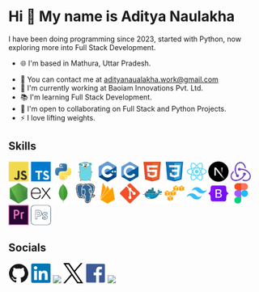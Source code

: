 # Hi 👋 My name is Aditya Naulakha

I have been doing programming since 2023, started with Python, now exploring more into Full Stack Development.

- 🌐 I'm based in Mathura, Uttar Pradesh.
<!--- - 🖥️ See my portfolio at [Professional Space](https://your-portfolio-link.com) --->
- 📧 You can contact me at [adityanaualakha.work@gmail.com](mailto:adityanaualakha.work@gmail.com)
- 🚀 I'm currently working at Baoiam Innovations Pvt. Ltd.
- 📚 I'm learning Full Stack Development.
- 🤝 I'm open to collaborating on Full Stack and Python Projects.
- ⚡ I love lifting weights.

## Skills

<a href="https://developer.mozilla.org/en-US/docs/Web/JavaScript"><img src="https://raw.githubusercontent.com/devicons/devicon/master/icons/javascript/javascript-original.svg" height="40"></a>
<a href="https://www.typescriptlang.org/"><img src="https://raw.githubusercontent.com/devicons/devicon/master/icons/typescript/typescript-original.svg" height="40"></a>
<a href="https://www.python.org/"><img src="https://raw.githubusercontent.com/devicons/devicon/master/icons/python/python-original.svg" height="40"></a>
<a href="https://golang.org/"><img src="https://raw.githubusercontent.com/devicons/devicon/master/icons/go/go-original.svg" height="40"></a>
<a href="https://isocpp.org/"><img src="https://raw.githubusercontent.com/devicons/devicon/master/icons/cplusplus/cplusplus-original.svg" height="40"></a>
<a href="https://en.wikipedia.org/wiki/C_(programming_language)"><img src="https://raw.githubusercontent.com/devicons/devicon/master/icons/c/c-original.svg" height="40"></a>
<a href="https://developer.mozilla.org/en-US/docs/Web/HTML"><img src="https://raw.githubusercontent.com/devicons/devicon/master/icons/html5/html5-original.svg" height="40"></a>
<a href="https://developer.mozilla.org/en-US/docs/Web/CSS"><img src="https://raw.githubusercontent.com/devicons/devicon/master/icons/css3/css3-original.svg" height="40"></a>
<a href="https://reactjs.org/"><img src="https://raw.githubusercontent.com/devicons/devicon/master/icons/react/react-original.svg" height="40"></a>
<a href="https://nextjs.org/"><img src="https://raw.githubusercontent.com/devicons/devicon/master/icons/nextjs/nextjs-original.svg" height="40"></a>
<a href="https://redux.js.org/"><img src="https://raw.githubusercontent.com/devicons/devicon/master/icons/redux/redux-original.svg" height="40"></a>
<a href="https://nodejs.org/"><img src="https://raw.githubusercontent.com/devicons/devicon/master/icons/nodejs/nodejs-original.svg" height="40"></a>
<a href="https://expressjs.com/"><img src="https://raw.githubusercontent.com/devicons/devicon/master/icons/express/express-original.svg" height="40"></a>
<a href="https://www.mongodb.com/"><img src="https://raw.githubusercontent.com/devicons/devicon/master/icons/mongodb/mongodb-original.svg" height="40"></a>
<a href="https://www.postgresql.org/"><img src="https://raw.githubusercontent.com/devicons/devicon/master/icons/postgresql/postgresql-original.svg" height="40"></a>
<a href="https://firebase.google.com/"><img src="https://raw.githubusercontent.com/devicons/devicon/master/icons/firebase/firebase-plain.svg" height="40"></a>
<a href="https://git-scm.com/"><img src="https://raw.githubusercontent.com/devicons/devicon/master/icons/git/git-original.svg" height="40"></a>
<a href="https://www.docker.com/"><img src="https://raw.githubusercontent.com/devicons/devicon/master/icons/docker/docker-original.svg" height="40"></a>
<a href="https://aws.amazon.com/"><img src="https://raw.githubusercontent.com/devicons/devicon/master/icons/amazonwebservices/amazonwebservices-original.svg" height="40"></a>
<a href="https://tailwindcss.com/"><img src="https://raw.githubusercontent.com/devicons/devicon/master/icons/tailwindcss/tailwindcss-plain.svg" height="40"></a>
<a href="https://getbootstrap.com/"><img src="https://raw.githubusercontent.com/devicons/devicon/master/icons/bootstrap/bootstrap-original.svg" height="40"></a>
<a href="https://www.figma.com/"><img src="https://raw.githubusercontent.com/devicons/devicon/master/icons/figma/figma-original.svg" height="40"></a>
<a href="https://www.adobe.com/products/premiere.html"><img src="https://raw.githubusercontent.com/devicons/devicon/master/icons/premierepro/premierepro-original.svg" height="40"></a>
<a href="https://www.adobe.com/products/photoshop.html"><img src="https://raw.githubusercontent.com/devicons/devicon/master/icons/photoshop/photoshop-line.svg" height="40"></a>

## Socials

<a href="https://github.com/your-github-profile"><img src="https://raw.githubusercontent.com/devicons/devicon/master/icons/github/github-original.svg" height="40"></a>
<a href="https://linkedin.com/in/your-linkedin-profile"><img src="https://raw.githubusercontent.com/devicons/devicon/master/icons/linkedin/linkedin-original.svg" height="40"></a>
<a href="https://instagram.com/your-instagram-profile"><img src="https://raw.githubusercontent.com/devicons/devicon/master/icons/instagram/instagram-original.svg" height="40"></a>
<a href="https://twitter.com/your-twitter-profile"><img src="https://raw.githubusercontent.com/devicons/devicon/master/icons/twitter/twitter-original.svg" height="40"></a>
<a href="https://facebook.com/your-facebook-profile"><img src="https://raw.githubusercontent.com/devicons/devicon/master/icons/facebook/facebook-original.svg" height="40"></a>
<a href="https://youtube.com/your-youtube-profile"><img src="https://raw.githubusercontent.com/devicons/devicon/master/icons/youtube/youtube-original.svg" height="40"></a>
